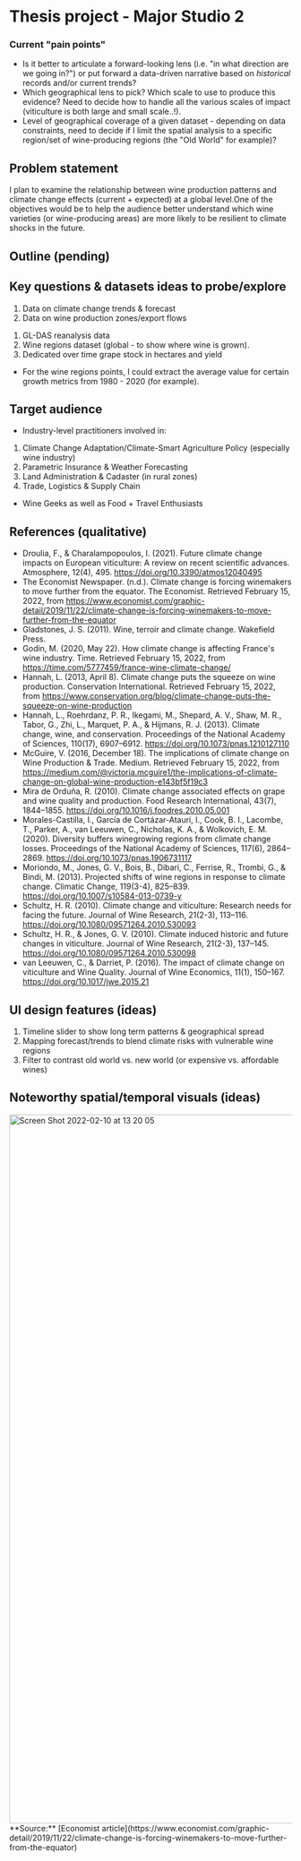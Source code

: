 # Thesis project - Major Studio 2 

### Current "pain points"
- Is it better to articulate a forward-looking lens (i.e. "in what direction are we going in?") or put forward a data-driven narrative based on _historical_ records and/or current trends?
- Which geographical lens to pick? Which scale to use to produce this evidence? Need to decide how to handle all the various scales of impact (viticulture is both large and small scale..!).
- Level of geographical coverage of a given dataset - depending on data constraints, need to decide if I limit the spatial analysis to a specific region/set of wine-producing regions (the "Old World" for example)?

## Problem statement

I plan to examine the relationship between wine production patterns and climate change effects (current + expected) at a global level.One of the objectives would be to help the audience better understand which wine varieties (or wine-producing areas) are more likely to be resilient to climate shocks in the future.

## Outline (pending)



## Key questions & datasets ideas to probe/explore

1. Data on climate change trends & forecast
2. Data on wine production zones/export flows

1) GL-DAS reanalysis data
2) Wine regions dataset (global - to show where wine is grown). 
3) Dedicated over time grape stock in hectares and yield

* For the wine regions points, I could extract the average value for certain growth metrics from 1980 - 2020 (for example). 

## Target audience
- Industry-level practitioners involved in: 
1. Climate Change Adaptation/Climate-Smart Agriculture Policy (especially wine industry)
2. Parametric Insurance & Weather Forecasting
3. Land Administration & Cadaster (in rural zones)
4. Trade, Logistics & Supply Chain
- Wine Geeks as well as Food + Travel Enthusiasts

## References (qualitative)

- Droulia, F., &amp; Charalampopoulos, I. (2021). Future climate change impacts on European viticulture: A review on recent scientific advances. Atmosphere, 12(4), 495. https://doi.org/10.3390/atmos12040495 
- The Economist Newspaper. (n.d.). Climate change is forcing winemakers to move further from the equator. The Economist. Retrieved February 15, 2022, from https://www.economist.com/graphic-detail/2019/11/22/climate-change-is-forcing-winemakers-to-move-further-from-the-equator 
- Gladstones, J. S. (2011). Wine, terroir and climate change. Wakefield Press. 
- Godin, M. (2020, May 22). How climate change is affecting France's wine industry. Time. Retrieved February 15, 2022, from https://time.com/5777459/france-wine-climate-change/ 
- Hannah, L. (2013, April 8). Climate change puts the squeeze on wine production. Conservation International. Retrieved February 15, 2022, from https://www.conservation.org/blog/climate-change-puts-the-squeeze-on-wine-production 
- Hannah, L., Roehrdanz, P. R., Ikegami, M., Shepard, A. V., Shaw, M. R., Tabor, G., Zhi, L., Marquet, P. A., &amp; Hijmans, R. J. (2013). Climate change, wine, and conservation. Proceedings of the National Academy of Sciences, 110(17), 6907–6912. https://doi.org/10.1073/pnas.1210127110 
- McGuire, V. (2016, December 18). The implications of climate change on Wine Production &amp; Trade. Medium. Retrieved February 15, 2022, from https://medium.com/@victoria.mcguire1/the-implications-of-climate-change-on-global-wine-production-e143bf5f19c3 
- Mira de Orduña, R. (2010). Climate change associated effects on grape and wine quality and production. Food Research International, 43(7), 1844–1855. https://doi.org/10.1016/j.foodres.2010.05.001 
- Morales-Castilla, I., García de Cortázar-Atauri, I., Cook, B. I., Lacombe, T., Parker, A., van Leeuwen, C., Nicholas, K. A., &amp; Wolkovich, E. M. (2020). Diversity buffers winegrowing regions from climate change losses. Proceedings of the National Academy of Sciences, 117(6), 2864–2869. https://doi.org/10.1073/pnas.1906731117 
- Moriondo, M., Jones, G. V., Bois, B., Dibari, C., Ferrise, R., Trombi, G., &amp; Bindi, M. (2013). Projected shifts of wine regions in response to climate change. Climatic Change, 119(3-4), 825–839. https://doi.org/10.1007/s10584-013-0739-y 
- Schultz, H. R. (2010). Climate change and viticulture: Research needs for facing the future. Journal of Wine Research, 21(2-3), 113–116. https://doi.org/10.1080/09571264.2010.530093 
- Schultz, H. R., &amp; Jones, G. V. (2010). Climate induced historic and future changes in viticulture. Journal of Wine Research, 21(2-3), 137–145. https://doi.org/10.1080/09571264.2010.530098 
- van Leeuwen, C., &amp; Darriet, P. (2016). The impact of climate change on viticulture and Wine Quality. Journal of Wine Economics, 11(1), 150–167. https://doi.org/10.1017/jwe.2015.21 


## UI design features (ideas)
1. Timeline slider to show long term patterns & geographical spread
2. Mapping forecast/trends to blend climate risks with vulnerable wine regions
3. Filter to contrast old world vs. new world (or expensive vs. affordable wines)

## Noteworthy spatial/temporal visuals (ideas)

<img width="1266" alt="Screen Shot 2022-02-10 at 13 20 05" src="https://user-images.githubusercontent.com/82052220/154162241-747658d7-b54b-4269-844a-61025be44ae4.png">
**Source:** [Economist article](https://www.economist.com/graphic-detail/2019/11/22/climate-change-is-forcing-winemakers-to-move-further-from-the-equator)
